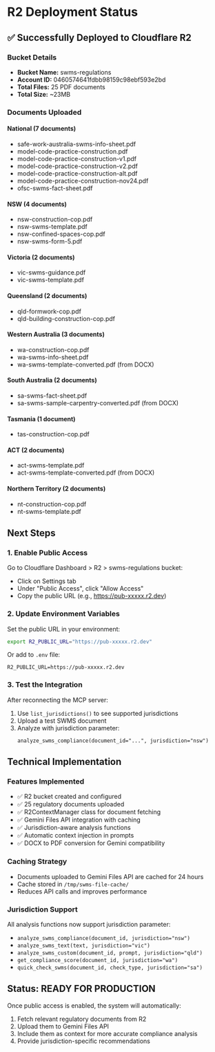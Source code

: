 # R2 Deployment Status

## ✅ Successfully Deployed to Cloudflare R2

### Bucket Details
- **Bucket Name:** swms-regulations
- **Account ID:** 0460574641fdbb98159c98ebf593e2bd
- **Total Files:** 25 PDF documents
- **Total Size:** ~23MB

### Documents Uploaded

#### National (7 documents)
- safe-work-australia-swms-info-sheet.pdf
- model-code-practice-construction.pdf
- model-code-practice-construction-v1.pdf
- model-code-practice-construction-v2.pdf
- model-code-practice-construction-alt.pdf
- model-code-practice-construction-nov24.pdf
- ofsc-swms-fact-sheet.pdf

#### NSW (4 documents)
- nsw-construction-cop.pdf
- nsw-swms-template.pdf
- nsw-confined-spaces-cop.pdf
- nsw-swms-form-5.pdf

#### Victoria (2 documents)
- vic-swms-guidance.pdf
- vic-swms-template.pdf

#### Queensland (2 documents)
- qld-formwork-cop.pdf
- qld-building-construction-cop.pdf

#### Western Australia (3 documents)
- wa-construction-cop.pdf
- wa-swms-info-sheet.pdf
- wa-swms-template-converted.pdf (from DOCX)

#### South Australia (2 documents)
- sa-swms-fact-sheet.pdf
- sa-swms-sample-carpentry-converted.pdf (from DOCX)

#### Tasmania (1 document)
- tas-construction-cop.pdf

#### ACT (2 documents)
- act-swms-template.pdf
- act-swms-template-converted.pdf (from DOCX)

#### Northern Territory (2 documents)
- nt-construction-cop.pdf
- nt-swms-template.pdf

## Next Steps

### 1. Enable Public Access
Go to Cloudflare Dashboard > R2 > swms-regulations bucket:
- Click on Settings tab
- Under "Public Access", click "Allow Access"
- Copy the public URL (e.g., https://pub-xxxxx.r2.dev)

### 2. Update Environment Variables
Set the public URL in your environment:
```bash
export R2_PUBLIC_URL="https://pub-xxxxx.r2.dev"
```

Or add to `.env` file:
```
R2_PUBLIC_URL=https://pub-xxxxx.r2.dev
```

### 3. Test the Integration
After reconnecting the MCP server:
1. Use `list_jurisdictions()` to see supported jurisdictions
2. Upload a test SWMS document
3. Analyze with jurisdiction parameter:
   ```
   analyze_swms_compliance(document_id="...", jurisdiction="nsw")
   ```

## Technical Implementation

### Features Implemented
- ✅ R2 bucket created and configured
- ✅ 25 regulatory documents uploaded
- ✅ R2ContextManager class for document fetching
- ✅ Gemini Files API integration with caching
- ✅ Jurisdiction-aware analysis functions
- ✅ Automatic context injection in prompts
- ✅ DOCX to PDF conversion for Gemini compatibility

### Caching Strategy
- Documents uploaded to Gemini Files API are cached for 24 hours
- Cache stored in `/tmp/swms-file-cache/`
- Reduces API calls and improves performance

### Jurisdiction Support
All analysis functions now support jurisdiction parameter:
- `analyze_swms_compliance(document_id, jurisdiction="nsw")`
- `analyze_swms_text(text, jurisdiction="vic")`
- `analyze_swms_custom(document_id, prompt, jurisdiction="qld")`
- `get_compliance_score(document_id, jurisdiction="wa")`
- `quick_check_swms(document_id, check_type, jurisdiction="sa")`

## Status: READY FOR PRODUCTION
Once public access is enabled, the system will automatically:
1. Fetch relevant regulatory documents from R2
2. Upload them to Gemini Files API
3. Include them as context for more accurate compliance analysis
4. Provide jurisdiction-specific recommendations